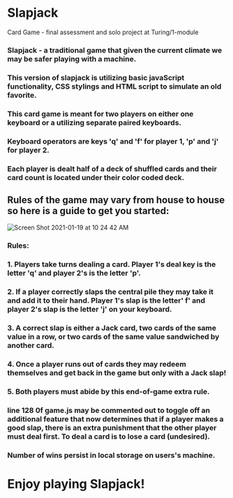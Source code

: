 # Slapjack
Card Game - final assessment and solo project at Turing/1-module

### Slapjack - a traditional game that given the current climate we may be safer playing with a machine.
### This version of slapjack is utilizing basic javaScript functionality, CSS stylings and HTML script to simulate an old favorite.

### This card game is meant for two players on either one keyboard or a utilizing separate paired keyboards.

### Keyboard operators are keys 'q' and 'f' for player 1, 'p' and 'j' for player 2.
### Each player is dealt half of a deck of shuffled cards and their card count is located under their color coded deck.

## Rules of the game may vary from house to house so here is a guide to get you started:
![Screen Shot 2021-01-19 at 10 24 42 AM](https://user-images.githubusercontent.com/71858456/105070564-b837bf00-5a40-11eb-97e1-b66410d867ef.png)

### Rules:
### 1. Players take turns dealing a card. Player 1's deal key is the letter 'q' and player 2's is the letter 'p'.
### 2. If a player correctly slaps the central pile they may take it and add it to their hand. Player 1's slap is the letter' f' and player 2's slap is the letter  'j' on your keyboard.
### 3. A correct slap is either a Jack card, two cards of the same value in a row, or two cards of the same value sandwiched by another card.
### 4. Once a player runs out of cards they may redeem themselves and get back in the game but only with a Jack slap!
### 5. Both players must abide by this end-of-game extra rule.

### line 128 0f game.js may be commented out to toggle off an additional feature that now determines that if a player makes a good slap, there is an extra punishment that the other player must deal first.  To deal a card is to lose a card (undesired).

### Number of wins persist in local storage on users's machine. 

# Enjoy playing Slapjack!

